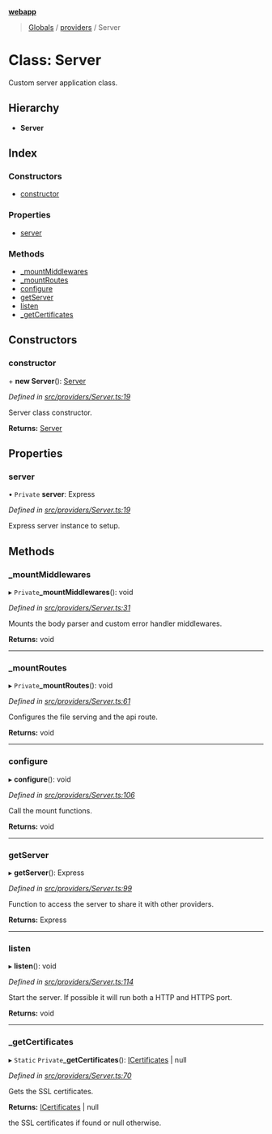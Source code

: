 **[webapp](../README.md)**

> [Globals](../globals.md) / [providers](../modules/providers.md) / Server

# Class: Server

Custom server application class.

## Hierarchy

* **Server**

## Index

### Constructors

* [constructor](providers.server.md#constructor)

### Properties

* [server](providers.server.md#server)

### Methods

* [\_mountMiddlewares](providers.server.md#_mountmiddlewares)
* [\_mountRoutes](providers.server.md#_mountroutes)
* [configure](providers.server.md#configure)
* [getServer](providers.server.md#getserver)
* [listen](providers.server.md#listen)
* [\_getCertificates](providers.server.md#_getcertificates)

## Constructors

### constructor

\+ **new Server**(): [Server](providers.server.md)

*Defined in [src/providers/Server.ts:19](https://github.com/BESTUPC/voting-web-app/blob/807b76c/src/providers/Server.ts#L19)*

Server class constructor.

**Returns:** [Server](providers.server.md)

## Properties

### server

• `Private` **server**: Express

*Defined in [src/providers/Server.ts:19](https://github.com/BESTUPC/voting-web-app/blob/807b76c/src/providers/Server.ts#L19)*

Express server instance to setup.

## Methods

### \_mountMiddlewares

▸ `Private`**_mountMiddlewares**(): void

*Defined in [src/providers/Server.ts:31](https://github.com/BESTUPC/voting-web-app/blob/807b76c/src/providers/Server.ts#L31)*

Mounts the body parser and custom error handler middlewares.

**Returns:** void

___

### \_mountRoutes

▸ `Private`**_mountRoutes**(): void

*Defined in [src/providers/Server.ts:61](https://github.com/BESTUPC/voting-web-app/blob/807b76c/src/providers/Server.ts#L61)*

Configures the file serving and the api route.

**Returns:** void

___

### configure

▸ **configure**(): void

*Defined in [src/providers/Server.ts:106](https://github.com/BESTUPC/voting-web-app/blob/807b76c/src/providers/Server.ts#L106)*

Call the mount functions.

**Returns:** void

___

### getServer

▸ **getServer**(): Express

*Defined in [src/providers/Server.ts:99](https://github.com/BESTUPC/voting-web-app/blob/807b76c/src/providers/Server.ts#L99)*

Function to access the server to share it with other providers.

**Returns:** Express

___

### listen

▸ **listen**(): void

*Defined in [src/providers/Server.ts:114](https://github.com/BESTUPC/voting-web-app/blob/807b76c/src/providers/Server.ts#L114)*

Start the server. If possible it will run both a HTTP and HTTPS port.

**Returns:** void

___

### \_getCertificates

▸ `Static` `Private`**_getCertificates**(): [ICertificates](../interfaces/interfaces.icertificates.md) \| null

*Defined in [src/providers/Server.ts:70](https://github.com/BESTUPC/voting-web-app/blob/807b76c/src/providers/Server.ts#L70)*

Gets the SSL certificates.

**Returns:** [ICertificates](../interfaces/interfaces.icertificates.md) \| null

the SSL certificates if found or null otherwise.
